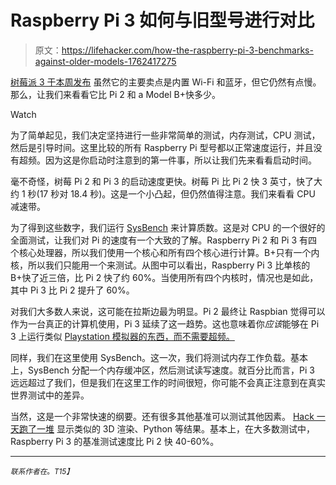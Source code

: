 # Raspberry Pi 3 如何与旧型号进行对比

> 原文：<https://lifehacker.com/how-the-raspberry-pi-3-benchmarks-against-older-models-1762417275>

[树莓派 3 于本周发布](https://lifehacker.com/the-raspberry-pi-3-adds-built-in-wi-fi-and-bluetooth-g-1761317416) 虽然它的主要卖点是内置 Wi-Fi 和蓝牙，但它仍然有点慢。那么，让我们来看看它比 Pi 2 和 a Model B+快多少。

Watch

为了简单起见，我们决定坚持进行一些非常简单的测试，内存测试，CPU 测试，然后是引导时间。这里比较的所有 Raspberry Pi 型号都以正常速度运行，并且没有超频。因为这是你启动时注意到的第一件事，所以让我们先来看看启动时间。

毫不奇怪，树莓 Pi 2 和 Pi 3 的启动速度更快。树莓 Pi 比 Pi 2 快 3 英寸，快了大约 1 秒(17 秒对 18.4 秒)。这是一个小凸起，但仍然值得注意。我们来看看 CPU 减速带。

为了得到这些数字，我们运行 [SysBench](https://github.com/akopytov/sysbench) 来计算质数。这是对 CPU 的一个很好的全面测试，让我们对 Pi 的速度有一个大致的了解。Raspberry Pi 2 和 Pi 3 有四个核心处理器，所以我们使用一个核心和所有四个核心进行计算。B+只有一个内核，所以我们只能用一个来测试。从图中可以看出，Raspberry Pi 3 比单核的 B+快了近三倍，比 Pi 2 快了约 60%。当使用所有四个内核时，情况也是如此，其中 Pi 3 比 Pi 2 提升了 60%。

对我们大多数人来说，这可能在拉斯边最为明显。Pi 2 最终让 Raspbian 觉得可以作为一台真正的计算机使用，Pi 3 延续了这一趋势。这也意味着你*应该*能够在 Pi 3 上运行类似 [Playstation 模拟器的东西，而不需要超频。](https://lifehacker.com/how-to-turn-your-raspberry-pi-into-a-retro-game-console-498561192)

同样，我们在这里使用 SysBench。这一次，我们将测试内存工作负载。基本上，SysBench 分配一个内存缓冲区，然后测试读写速度。就百分比而言，Pi 3 远远超过了我们，但是我们在这里工作的时间很短，你可能不会真正注意到在真实世界测试中的差异。

当然，这是一个非常快速的纲要。还有很多其他基准可以测试其他因素。 [Hack 一天跑了一堆](http://hackaday.com/2016/03/01/pi-3-benchmarks-the-marketing-hype-is-true/) 显示类似的 3D 渲染、Python 等结果。基本上，在大多数测试中，Raspberry Pi 3 的基准测试速度比 Pi 2 快 40-60%。

* * *

<small>*联系作者在*</small>[<small></small>](mailto:thorin@lifehacker.com)*<small>*。*T15】</small>*